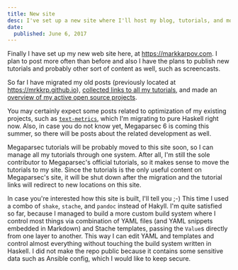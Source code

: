 ```yaml
---
title: New site
desc: I've set up a new site where I'll host my blog, tutorials, and more.
date:
  published: June 6, 2017
---
```


Finally I have set up my new web site here, at <https://markkarpov.com>. I
plan to post more often than before and also I have the plans to publish new
tutorials and probably other sort of content as well, such as screencasts.

So far I have migrated my old posts (previously located at
<https://mrkkrp.github.io>), [collected links to all my
tutorials](/learn-haskell.html), and made an [overview of my active open
source projects](/oss.html).

You may certainly expect some posts related to optimization of my existing
projects, such as [`text-metrics`](https://github.com/mrkkrp/text-metrics),
which I'm migrating to pure Haskell right now. Also, in case you do not know
yet, Megaparsec 6 is coming this summer, so there will be posts about the
related development as well.

Megaparsec tutorials will be probably moved to this site soon, so I can
manage all my tutorials through one system. After all, I'm still the sole
contributor to Megaparsec's official tutorials, so it makes sense to move
the tutorials to my site. Since the tutorials is the only useful content on
Megaparsec's site, it will be shut down after the migration and the tutorial
links will redirect to new locations on this site.

In case you're interested how this site is built, I'll tell you ;-) This
time I used a combo of `shake`, `stache`, and `pandoc` instead of Hakyll.
I'm quite satisfied so far, because I managed to build a more custom build
system where I control most things via combination of YAML files (and YAML
snippets embedded in Markdown) and Stache templates, passing the `Value`s
directly from one layer to another. This way I can edit YAML and templates
and control almost everything without touching the build system written in
Haskell. I did not make the repo public because it contains some sensitive
data such as Ansible config, which I would like to keep secure.
